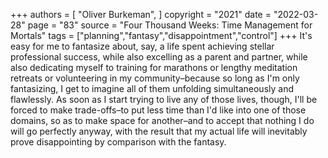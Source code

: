+++
authors = [
  "Oliver Burkeman",
]
copyright = "2021"
date = "2022-03-28"
page = "83"
source = "Four Thousand Weeks: Time Management for Mortals"
tags = ["planning","fantasy","disappointment","control"]
+++
It's easy for me to fantasize about, say, a life spent achieving stellar professional success, while also excelling as a parent and partner, while also dedicating myself to training for marathons or lengthy meditation retreats or volunteering in my community–because so long as I'm only fantasizing, I get to imagine all of them unfolding simultaneously and flawlessly. As soon as I start trying to live any of those lives, though, I'll be forced to make trade-offs–to put less time than I'd like into one of those domains, so as to make space for another–and to accept that nothing I do will go perfectly anyway, with the result that my actual life will inevitably prove disappointing by comparison with the fantasy.
